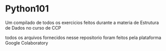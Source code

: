 # Python101

Um compilado de todos os exercicios feitos durante a materia de Estrutura de Dados no curso de CCP

todos os arquivos fornecidos nesse repositorio foram feitos pela plataforma Google Colaboratory
